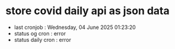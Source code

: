 # store covid daily api as json data

- last cronjob : Wednesday, 04 June 2025 01:23:20
- status og cron : error
- status daily cron : error
      
      